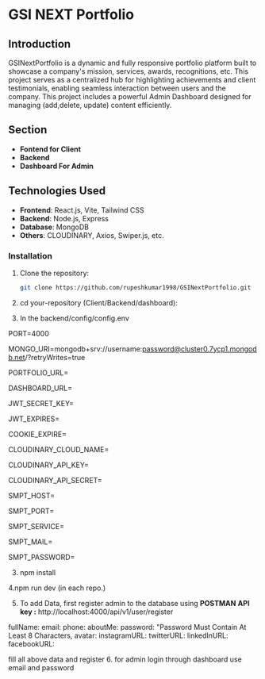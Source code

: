 # **GSI NEXT Portfolio**

## **Introduction**
GSINextPortfolio is a dynamic and fully responsive portfolio platform built to showcase a company's mission, services, awards, recognitions, etc. This project serves as a centralized hub for highlighting achievements and client testimonials, enabling seamless interaction between users and the company.
            This project includes a powerful Admin Dashboard designed for managing (add,delete, update) content efficiently.

## **Section**
- **Fontend for Client**
- **Backend**
- **Dashboard For Admin**

## **Technologies Used**
- **Frontend**: React.js, Vite, Tailwind CSS
- **Backend**: Node.js, Express
- **Database**: MongoDB
- **Others**: CLOUDINARY, Axios, Swiper.js, etc.

### **Installation**

1. Clone the repository:
   ```bash
   git clone https://github.com/rupeshkumar1998/GSINextPortfolio.git


2. cd your-repository (Client/Backend/dashboard):


3. In the backend/config/config.env

PORT=4000

MONGO_URI=mongodb+srv://username:password@cluster0.7ycp1.mongodb.net/?retryWrites=true


PORTFOLIO_URL=

DASHBOARD_URL=


JWT_SECRET_KEY=

JWT_EXPIRES=

COOKIE_EXPIRE=

CLOUDINARY_CLOUD_NAME=

CLOUDINARY_API_KEY=

CLOUDINARY_API_SECRET=

SMPT_HOST=

SMPT_PORT=

SMPT_SERVICE=

SMPT_MAIL=

SMPT_PASSWORD=



3. npm install

4.npm run dev (in each repo.)

5. To add Data, first register admin to the database using **POSTMAN** 
**API key :** http://localhost:4000/api/v1/user/register

  fullName:
  email:
  phone: 
  aboutMe:
  password:
    "Password Must Contain At Least 8 Characters,
  avatar:
  instagramURL:
  twitterURL:
  linkedInURL:
  facebookURL:

  fill all above data and register 
  6. for admin login through dashboard use email and password